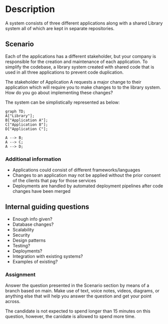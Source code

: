 # Description
A system consists of three different applications along with a shared Library system all of which are kept in separate repositories.

## Scenario
Each of the applications has a different stakeholder, but your company is responsible for the creation and maintenance
of each application. To simplify the codebase, a library system created with shared code that is used in all three 
applications to prevent code duplication.

The stakeholder of Application A requests a major change to their application which will require you to make changes to 
to the library system. How do you go about implementing these changes?

The system can be simplistically represented as below:

```mermaid
graph TD;
A["Library"];
B["Application A"];
C["Application B"];
D["Application C"];

A --> B;
A --> C;
A --> D;

```

### Additional information
 - Applications could consist of different frameworks/languages
 - Changes to an application may not be applied without the prior consent of the clients that pay for those services
 - Deployments are handled by automated deployment pipelines after code changes have been merged

 ## Internal guiding questions
 - Enough info given?
 - Database changes?
 - Scalability
 - Security
 - Design patterns
 - Testing?
 - Deployments?
 - Integration with existing systems?
 - Examples of existing?
 
 ### Assignment
 Answer the question presented in the Scenario section by means of a branch based on main. 
 Make use of text, voice notes, videos, diagrams, or anything else that will help you answer the question
 and get your point across.

The candidate is not expected to spend longer than 15 minutes on this question, however, the canidate is allowed to spend more time.